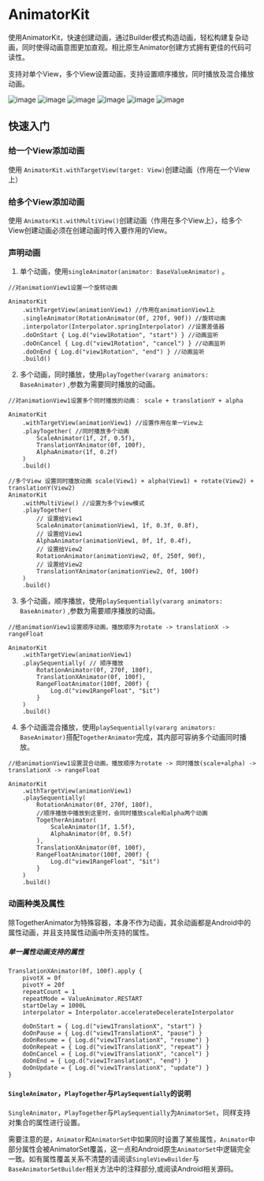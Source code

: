 # AnimatorKit

使用AnimatorKit，快速创建动画，通过Builder模式构造动画，轻松构建复杂动画，同时使得动画意图更加直观。相比原生Animator创建方式拥有更佳的代码可读性。

支持对单个View，多个View设置动画，支持设置顺序播放，同时播放及混合播放动画。

![image](https://github.com/ironbear775/AnimatorKit/blob/master/pic/demo1.gif)
![image](https://github.com/ironbear775/AnimatorKit/blob/master/pic/demo2.gif)
![image](https://github.com/ironbear775/AnimatorKit/blob/master/pic/demo3.gif)
![image](https://github.com/ironbear775/AnimatorKit/blob/master/pic/demo4.gif)
![image](https://github.com/ironbear775/AnimatorKit/blob/master/pic/demo5.gif)
![image](https://github.com/ironbear775/AnimatorKit/blob/master/pic/demo6.gif)

## 快速入门
### 给一个View添加动画

使用 `AnimatorKit.withTargetView(target: View)`创建动画（作用在一个View上）

### 给多个View添加动画

使用 `AnimatorKit.withMultiView()`创建动画（作用在多个View上），给多个View创建动画必须在创建动画时传入要作用的View。

### 声明动画
1. 单个动画，使用`singleAnimator(animator: BaseValueAnimator)` 。
``` 
//对animationView1设置一个旋转动画

AnimatorKit
    .withTargetView(animationView1) //作用在animationView1上
    .singleAnimator(RotationAnimator(0f, 270f, 90f)) //旋转动画
    .interpolator(Interpolator.springInterpolator) //设置差值器
    .doOnStart { Log.d("view1Rotation", "start") } //动画监听
    .doOnCancel { Log.d("view1Rotation", "cancel") } //动画监听
    .doOnEnd { Log.d("view1Rotation", "end") } //动画监听
    .build()
```
2. 多个动画，同时播放，使用`playTogether(vararg animators: BaseAnimator)` ,参数为需要同时播放的动画。
```
//对animationView1设置多个同时播放的动画： scale + translationY + alpha

AnimatorKit
    .withTargetView(animationView1) //设置作用在单一View上
    .playTogether( //同时播放多个动画
        ScaleAnimator(1f, 2f, 0.5f),
        TranslationYAnimator(0f, 100f),
        AlphaAnimator(1f, 0.2f)
    )
    .build()
    
//多个View 设置同时播放动画 scale(View1) + alpha(View1) + rotate(View2) + translationY(View2)
AnimatorKit
    .withMultiView() //设置为多个view模式
    .playTogether(
        // 设置给View1
        ScaleAnimator(animationView1, 1f, 0.3f, 0.8f),
        // 设置给View1
        AlphaAnimator(animationView1, 0f, 1f, 0.4f),
        // 设置给View2
        RotationAnimator(animationView2, 0f, 250f, 90f),
        // 设置给View2
        TranslationYAnimator(animationView2, 0f, 100f)
    )
    .build()
```
3. 多个动画，顺序播放，使用`playSequentially(vararg animators: BaseAnimator)` ,参数为需要顺序播放的动画。
```
//给animationView1设置顺序动画，播放顺序为rotate -> translationX -> rangeFloat

AnimatorKit
    .withTargetView(animationView1)
    .playSequentially( // 顺序播放
        RotationAnimator(0f, 270f, 180f),
        TranslationXAnimator(0f, 100f),
        RangeFloatAnimator(100f, 200f) {
            Log.d("view1RangeFloat", "$it")
        }
    )
    .build()
```
4. 多个动画混合播放，使用`playSequentially(vararg animators: BaseAnimator)`搭配`TogetherAnimator`完成，其内部可容纳多个动画同时播放。
```
//给animationView1设置混合动画，播放顺序为rotate -> 同时播放(scale+alpha) -> translationX -> rangeFloat

AnimatorKit
    .withTargetView(animationView1)
    .playSequentially(
        RotationAnimator(0f, 270f, 180f),
        //顺序播放中播放到这里时，会同时播放scale和alpha两个动画
        TogetherAnimator( 
            ScaleAnimator(1f, 1.5f),
            AlphaAnimator(0f, 0.5f)
        ),
        TranslationXAnimator(0f, 100f),
        RangeFloatAnimator(100f, 200f) {
            Log.d("view1RangeFloat", "$it")
        }
    )
    .build()
```

### 动画种类及属性

除TogetherAnimator为特殊容器，本身不作为动画，其余动画都是Android中的属性动画，并且支持属性动画中所支持的属性。

##### 单一属性动画支持的属性
```
TranslationXAnimator(0f, 100f).apply {
    pivotX = 0f
    pivotY = 20f
    repeatCount = 1
    repeatMode = ValueAnimator.RESTART
    startDelay = 1000L
    interpolator = Interpolator.accelerateDecelerateInterpolator
    
    doOnStart = { Log.d("view1TranslationX", "start") }
    doOnPause = { Log.d("view1TranslationX", "pause") }
    doOnResume = { Log.d("view1TranslationX", "resume") }
    doOnRepeat = { Log.d("view1TranslationX", "repeat") }
    doOnCancel = { Log.d("view1TranslationX", "cancel") }
    doOnEnd = { Log.d("view1TranslationX", "end") }
    doOnUpdate = { Log.d("view1TranslationX", "update") }
}
```
#### `SingleAnimator`，`PlayTogether`与`PlaySequentially`的说明

`SingleAnimator`，`PlayTogether`与`PlaySequentially`为`AnimatorSet`，同样支持对集合的属性进行设置。

需要注意的是，`Animator`和`AnimatorSet`中如果同时设置了某些属性，`Animator`中部分属性会被AnimatorSet覆盖，这一点和Android原生`AnimatorSet`中逻辑完全一致。如有属性覆盖关系不清楚的请阅读`SingleViewBuilder`与`BaseAnimatorSetBuilder`相关方法中的注释部分,或阅读Android相关源码。
